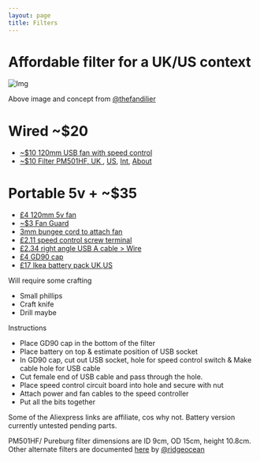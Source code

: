```yaml
---
layout: page
title: Filters
---
```

# Affordable filter for a UK/US context

![Img](https://raw.githubusercontent.com/rosmo-robot/rosmo-robot.github.io/c560f18de47292f9d2853b5763952330212167a6/assets/img/fans2.jpeg)

Above image and concept from [@thefandilier](https://twitter.com/TheFandelier/status/1742667052652036240)

# Wired ~$20
- [~$10 120mm USB fan with speed control](https://s.click.aliexpress.com/e/_DexuWxT)
- [~$10 Filter PM501HF, UK ](https://www.amazon.co.uk/gp/product/B095NYMKSW), [US](https://www.amazon.com/PUREBURG-Replacement-Compatible-TaoTronics-Purifiers/dp/B08LPFWZLM), [Int](https://s.click.aliexpress.com/e/_DdaHIa1), [About](http://www.pureburg.com/index.php/our-qualifications)

# Portable 5v + ~$35
- [£4 120mm 5v fan](https://www.aliexpress.us/item/3256805969209310.html)
- [~$3 Fan Guard](https://s.click.aliexpress.com/e/_DdcIc5J)
- [3mm bungee cord to attach fan](https://s.click.aliexpress.com/e/_DDbUsep)
- [£2.11 speed control screw terminal](https://www.aliexpress.us/item/3256806217989688.html)
- [£2.34 right angle USB A cable > Wire](https://s.click.aliexpress.com/e/_DkfCuGz)
- [£4 GD90 cap](https://s.click.aliexpress.com/e/_DkL8mK1)
- [£17 Ikea battery pack UK](https://www.ikea.com/gb/en/p/varmfront-power-bank-dark-blue-10555645/),[US](https://www.ikea.com/us/en/p/varmfront-portable-charger-dark-blue-00559615/)

Will require some crafting
- Small phillips
- Craft knife
- Drill maybe

Instructions
- Place GD90 cap in the bottom of the filter
- Place battery on top & estimate position of USB socket
- In GD90 cap, cut out USB socket, hole for speed control switch & Make cable hole for USB cable
- Cut female end of USB cable and pass through the hole.
- Place speed control circuit board into hole and secure with nut
- Attach power and fan cables to the speed controller
- Put all the bits together

Some of the Aliexpress links are affiliate, cos why not. Battery version currently untested pending parts.

PM501HF/ Pureburg filter dimensions are ID 9cm, OD 15cm, height 10.8cm. 
Other alternate filters are documented [here](https://docs.google.com/spreadsheets/d/1Q_fc5bSIAu39S0ul11GZo1ceT6CzgtsB5BUwUmopudY/edit#gid=1695103502) by [@ridgeocean](https://twitter.com/RidgeOcean)




